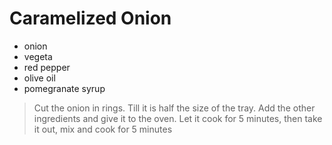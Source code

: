 # Caramelized Onion

- onion
- vegeta
- red pepper
- olive oil
- pomegranate syrup

>Cut the onion in rings. Till it is half the size of the tray.
Add the other ingredients and give it to the oven.
Let it cook for 5 minutes, then take it out, mix and cook for 5 minutes
